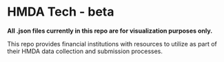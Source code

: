 # HMDA Tech - beta

**All .json files currently in this repo are for visualization purposes only.**

This repo provides financial institutions with resources to utilize as part of their HMDA data collection and submission processes.
